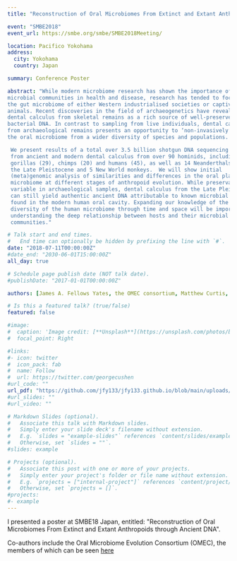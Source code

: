 ```yaml
---
title: "Reconstruction of Oral Microbiomes From Extinct and Extant Anthropoids through Ancient DNA"

event: "SMBE2018"
event_url: https://smbe.org/smbe/SMBE2018Meeting/

location: Pacifico Yokohama
address:
  city: Yokohama
  country: Japan

summary: Conference Poster

abstract: "While modern microbiome research has shown the importance of our 
microbial communities in health and disease, research has tended to focus on 
the gut microbiome of either Western industrialised societies or captive 
animals. Recent discoveries in the field of archaeogenetics have revealed 
dental calculus from skeletal remains as a rich source of well-preserved 
bacterial DNA. In contrast to sampling from live individuals, dental calculus 
from archaeological remains presents an opportunity to ‘non-invasively’ study 
the oral microbiome from a wider diversity of species and populations. 

 We present results of a total over 3.5 billion shotgun DNA sequencing reads 
 from ancient and modern dental calculus from over 90 hominids, including 
 gorillas (29), chimps (20) and humans (45), as well as 14 Neanderthals from 
 the Late Pleistocene and 5 New World monkeys.  We will show initial 
 (meta)genomic analysis of similarities and differences in the oral plaque 
 microbiome at different stages of anthropoid evolution. While preservation is 
 variable in archaeological samples, dental calculus from the Late Pleistocene 
 can still yield authentic ancient DNA attributable to known microbial taxa 
 found in the modern human oral cavity. Expanding our knowledge of the 
 diversity of the human microbiome through time and space will be important in 
 understanding the deep relationship between hosts and their microbial 
 communities."

# Talk start and end times.
#   End time can optionally be hidden by prefixing the line with `#`.
date: "2018-07-11T00:00:00Z"
#date_end: "2030-06-01T15:00:00Z"
all_day: true

# Schedule page publish date (NOT talk date).
#publishDate: "2017-01-01T00:00:00Z"

authors: [James A. Fellows Yates, the OMEC consortium, Matthew Curtis, J. Carlos Diez, Victoria Gibbon, Mario Menedez, Marco Peresani, Mirjana Roksandic, Michael J. Walker, Robert C. Power, Domingo C. Salazar-Garcia, Johannes Krause, Alexander Herbig, Christina Warinner.]

# Is this a featured talk? (true/false)
featured: false

#image:
#  caption: 'Image credit: [**Unsplash**](https://unsplash.com/photos/bzdhc5b3Bxs)'
#  focal_point: Right

#links:
#- icon: twitter
#  icon_pack: fab
#  name: Follow
#  url: https://twitter.com/georgecushen
#url_code: ""
url_pdf: "https://github.com/jfy133/jfy133.github.io/blob/main/uploads/JAFY_SMBE18_Poster.pdf"
#url_slides: ""
#url_video: ""

# Markdown Slides (optional).
#   Associate this talk with Markdown slides.
#   Simply enter your slide deck's filename without extension.
#   E.g. `slides = "example-slides"` references `content/slides/example-slides.md`.
#   Otherwise, set `slides = ""`.
#slides: example

# Projects (optional).
#   Associate this post with one or more of your projects.
#   Simply enter your project's folder or file name without extension.
#   E.g. `projects = ["internal-project"]` references `content/project/deep-learning/index.md`.
#   Otherwise, set `projects = []`.
#projects:
#- example
---
```


I presented a poster at SMBE18 Japan, entitled:
"Reconstruction of Oral Microbiomes From Extinct and Extant Anthropoids through
Ancient DNA".

Co-authors include the Oral Microbiome Evolution Consortium (OMEC), the members of which can be seen [here](http://christinawarinner.com/research-2/research-o/omec/)
